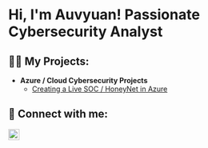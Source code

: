 <h1>Hi, I'm Auvyuan! Passionate Cybersecurity Analyst</h1>

<h2>👨‍💻 My Projects:</h2>

- <b>Azure / Cloud Cybersecurity Projects</b>
  - [Creating a Live SOC / HoneyNet in Azure](https://github.com/AuvyuanDumas/Azure-SOC)

<h2> 🤳 Connect with me:</h2>

[<img align="left" alt="auvyuandumas | LinkedIn" width="22px" src="https://cdn.jsdelivr.net/npm/simple-icons@v3/icons/linkedin.svg" />][linkedin]

[linkedin]: https://linkedin.com/in/auvyuandumas

